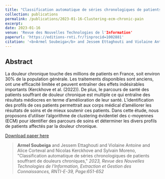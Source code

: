 ```yaml
---
title: "Classification automatique de séries chronologiques de patients souffrant de douleurs chroniques"
collection: publications
permalink: /publications/2023-01-16-Clustering-ecm-chronic-pain
excerpt: 
date: 2023-01-16
venue: 'Revue des Nouvelles Technologies de l'Information'
paperurl: 'https://editions-rnti.fr/?inprocid=1002881'
citation: '<b>Armel Soubeiga</b> and Jessem Ettaghouti and Violaine Antoine and Alice Corteval and Nicolas Kerckhove and Sylvain Moreno, &quot;Classification automatique de series chronologiques de patients souffrant de douleurs chroniques,&quot; <i>2023, Revue des Nouvelles Technologies de l'Information, Extraction et Gestion des Connaissances, RNTI-E-39, Page:651-652</i>'
---
```

## Abstract

La douleur chronique touche des millions de patients en France, soit environ 30% de la population générale. Les traitements disponibles sont anciens, ont une efficacité limitée et peuvent entraîner des effets indésirables importants (Kerckhove et al. (2022)). De plus, le parcours de santé des patients souffrant de douleur chronique est multiple ce qui entraîne des résultats médiocres en terme d’amélioration de leur santé. L’identification des profils de ces patients permettrait aux corps médical d’améliorer les résultats de soins et de mieux soutenir ces patients. Dans cette étude, nous proposons d’utiliser l’algorithme de clustering évidentiel des c-moyennes (ECM) pour identifier des parcours de soins et déterminer les divers profils de patients affectés par la douleur chronique.


<a href='https://editions-rnti.fr/?inprocid=1002881'>Download paper here</a>


> <b>Armel Soubeiga</b> and Jessem Ettaghouti and Violaine Antoine and Alice Corteval and Nicolas Kerckhove and Sylvain Moreno, &quot;Classification automatique de séries chronologiques de patients souffrant de douleurs chroniques,&quot; <i>2023, Revue des Nouvelles Technologies de l'Information, Extraction et Gestion des Connaissances, RNTI-E-39, Page:651-652</i>

